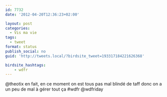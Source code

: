 ```yaml
---
id: 7732
date: '2012-04-20T12:36:23+02:00'

layout: post
categories:
  - Vis ma vie
tags:
  - tweet
format: status
publish_social: no
guid: 'http://tweets.local/?birdsite_tweet=193317184221626368'

birdsite_hashtags:
    - wdfr
---
```


@theotix en fait, en ce moment on est tous pas mal blindé de taff donc on a un peu de mal à gérer tout ça #wdfr @wdfriday